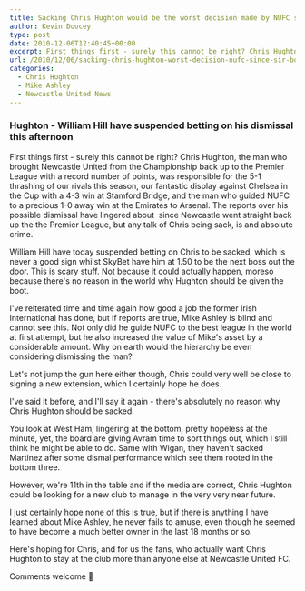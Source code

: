 ```yaml
---
title: Sacking Chris Hughton would be the worst decision made by NUFC since Sir Bobby’s dismissal
author: Kevin Doocey
type: post
date: 2010-12-06T12:40:45+00:00
excerpt: First things first - surely this cannot be right? Chris Hughton, the man who brought Newcastle United back to the Premier League is to be sacked.
url: /2010/12/06/sacking-chris-hughton-worst-decision-nufc-since-sir-bobbys-dismissal/
categories:
  - Chris Hughton
  - Mike Ashley
  - Newcastle United News
---
```


### Hughton - William Hill have suspended betting on his dismissal this afternoon

First things first - surely this cannot be right? Chris Hughton, the man who brought Newcastle United from the Championship back up to the Premier League with a record number of points, was responsible for the 5-1 thrashing of our rivals this season, our fantastic display against Chelsea in the Cup with a 4-3 win at Stamford Bridge, and the man who guided NUFC to a precious 1-0 away win at the Emirates to Arsenal. The reports over his possible dismissal have lingered about  since Newcastle went straight back up the the Premier League, but any talk of Chris being sack, is and absolute crime.

William Hill have today suspended betting on Chris to be sacked, which is never a good sign whilst SkyBet have him at 1.50 to be the next boss out the door. This is scary stuff. Not because it could actually happen, moreso because there's no reason in the world why Hughton should be given the boot.

I've reiterated time and time again how good a job the former Irish International has done, but if reports are true, Mike Ashley is blind and cannot see this. Not only did he guide NUFC to the best league in the world at first attempt, but he also increased the value of Mike's asset by a considerable amount. Why on earth would the hierarchy be even considering dismissing the man?

Let's not jump the gun here either though, Chris could very well be close to signing a new extension, which I certainly hope he does.

I've said it before, and I'll say it again - there's absolutely no reason why Chris Hughton should be sacked.

You look at West Ham, lingering at the bottom, pretty hopeless at the minute, yet, the board are giving Avram time to sort things out, which I still think he might be able to do. Same with Wigan, they haven't sacked Martinez after some dismal performance which see them rooted in the bottom three.

However, we're 11th in the table and if the media are correct, Chris Hughton could be looking for a new club to manage in the very very near future.

I just certainly hope none of this is true, but if there is anything I have learned about Mike Ashley, he never fails to amuse, even though he seemed to have become a much better owner in the last 18 months or so.

Here's hoping for Chris, and for us the fans, who actually want Chris Hughton to stay at the club more than anyone else at Newcastle United FC.

Comments welcome 🙂
